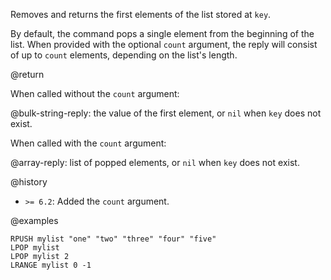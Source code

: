Removes and returns the first elements of the list stored at `key`.

By default, the command pops a single element from the beginning of the list.
When provided with the optional `count` argument, the reply will consist of up
to `count` elements, depending on the list's length.

@return

When called without the `count` argument:

@bulk-string-reply: the value of the first element, or `nil` when `key` does not exist.

When called with the `count` argument:

@array-reply: list of popped elements, or `nil` when `key` does not exist.

@history

* `>= 6.2`: Added the `count` argument.

@examples

```cli
RPUSH mylist "one" "two" "three" "four" "five"
LPOP mylist
LPOP mylist 2
LRANGE mylist 0 -1
```
